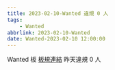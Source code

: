 ```yaml
---
title: 2023-02-10-Wanted 違規 0 人
tags:
    - Wanted
abbrlink: 2023-02-10-Wanted
date: Wanted-2023-02-10 12:00:00
---
```

Wanted 板 [板規連結](https://www.ptt.cc/bbs/Wanted/M.1608829773.A.D3B.html)
昨天違規 0 人
